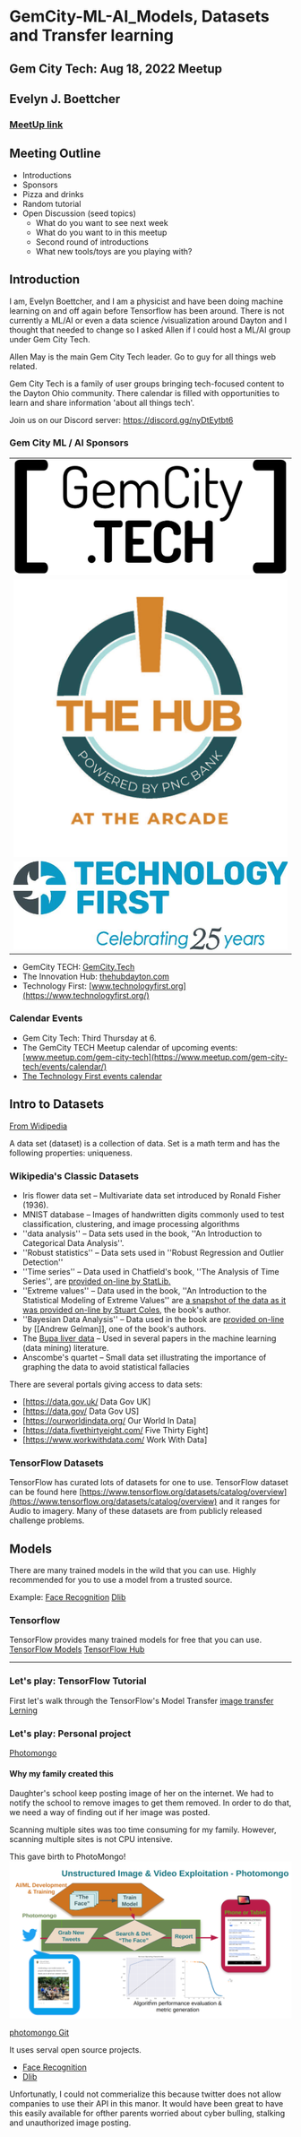 # GemCity-ML-AI_Models, Datasets and Transfer learning
## Gem City Tech: Aug 18, 2022 Meetup
## Evelyn J. Boettcher
### [MeetUp link](https://www.meetup.com/gem-city-tech/events/287250190/)


## Meeting Outline

* Introductions
* Sponsors
* Pizza and drinks
* Random tutorial
* Open Discussion (seed topics)
   * What do you want to see next week
   * What do you want to in this meetup
   * Second round of introductions
   * What new tools/toys are you playing with?

## Introduction

I am, Evelyn Boettcher, and I am a physicist and have been doing machine learning on and off again before Tensorflow has been around.  There is not currently a ML/AI or even a data science /visualization around Dayton and I thought that needed to change so I asked Allen if I could host a ML/AI group under Gem City Tech.

Allen May is the main Gem City Tech leader. Go to guy for all things web related.


Gem City Tech is a family of user groups bringing tech-focused content to the Dayton Ohio community. There calendar is filled with opportunities to learn and share information 'about all things tech'.

Join us on our Discord server: https://discord.gg/nyDtEytbt6

### Gem City ML / AI Sponsors 

|  |  
| :--: | 
| ![Gem City Tech Logo](./data/GCTLogo.PNG) | 
| ![The Hub Logo](./data/The-Hub-Logo-PNC.jpg) |
| ![The Hub Logo](./data/tech_first_logo.jpg) |

* GemCity TECH: [GemCity.Tech](https://Gemcity.tech)
* The Innovation Hub: [thehubdayton.com](https://www.thehubdayton.com/)
* Technology First: [www.technologyfirst.org](https://www.technologyfirst.org/)


### Calendar Events
* Gem City Tech: Third Thursday at 6.
* The GemCity TECH Meetup calendar of upcoming events: [www.meetup.com/gem-city-tech](https://www.meetup.com/gem-city-tech/events/calendar/)
* [The Technology First events calendar](https://www.technologyfirst.org/Technology-First-Events?EventViewMode=1&EventListViewMode=2&SelectedDate=8/20/2022&CalendarViewType=1)



## Intro to Datasets

[From Widipedia](https://en.wikipedia.org/wiki/Data_set)

A data set (dataset) is a collection of data.
Set is a math term and has the following properties: uniqueness.

### Wikipedia's  Classic Datasets

* Iris flower data set – Multivariate data set introduced by Ronald Fisher (1936).
* MNIST database – Images of handwritten digits commonly used to test classification, clustering, and image processing algorithms
* ''data analysis'' – Data sets used in the book, ''An Introduction to Categorical Data Analysis''.
* ''Robust statistics'' – Data sets used in ''Robust Regression and Outlier Detection''
* ''Time series'' – Data used in Chatfield's book, ''The Analysis of Time Series'', are [provided on-line by StatLib.](http://lib.stat.cmu.edu/modules.php?op=modload&name=PostWrap&file=index&page=datasets/ )
* ''Extreme values'' – Data used in the book, ''An Introduction to the Statistical Modeling of Extreme Values'' are [a snapshot of the data as it was provided on-line by Stuart Coles](https://web.archive.org/web/20060910161517/http://homes.stat.unipd.it/coles/public_html/ismev/ismev.dat), the book's author.
* ''Bayesian Data Analysis'' – Data used in the book are [ provided on-line](http://www.stat.columbia.edu/~gelman/book/data/) by [[Andrew Gelman]], one of the book's authors.
* The [Bupa liver data](https://web.archive.org/web/20171023174701/http://ftp.ics.uci.edu:80/pub/machine-learning-databases/liver-disorders/ ) – Used in several papers in the machine learning (data mining) literature.
* Anscombe's quartet – Small data set illustrating the importance of graphing the data to avoid statistical fallacies

There are several portals giving access to data sets:
* [https://data.gov.uk/ Data Gov UK]
* [https://data.gov/ Data Gov US]
* [https://ourworldindata.org/ Our World In Data]
* [https://data.fivethirtyeight.com/ Five Thirty Eight]
* [https://www.workwithdata.com/ Work With Data]


### TensorFlow Datasets

TensorFlow has curated lots of datasets for one to use. 
TensorFlow dataset can be found here [https://www.tensorflow.org/datasets/catalog/overview](https://www.tensorflow.org/datasets/catalog/overview)
and it ranges for Audio to imagery.  Many of these datasets are from publicly released challenge problems.

## Models
There are many trained models in the wild that you can use.  Highly recommended for you to use a model from a trusted source.  

Example: 
[Face Recognition](https://github.com/ageitgey/face_recognition)
[Dlib](http://dlib.net/)


### Tensorflow
TensorFlow provides many trained models for free that you can use. 
[TensorFlow Models](https://github.com/tensorflow/models)
[TensorFlow Hub](https://tfhub.dev/)


----- 

### Let's play: TensorFlow Tutorial

First let's walk through the TensorFlow's Model Transfer
[image transfer Lerning](https://www.tensorflow.org/tutorials/images/transfer_learning_with_hub) 

### Let's play: Personal project 

[Photomongo](https://github.com/anielsen001/photomongo)

#### Why my family created this

Daughter's school keep posting image of her on the internet.  We had to notify the school to remove images to get them removed.  In order to do that, we need a way of finding out if her image was posted.

Scanning multiple sites was too time consuming for my family.  However, scanning multiple sites is not CPU intensive.

This gave birth to PhotoMongo!  
![PhotoMongo Scema](./data/photomongo.png)

[photomongo Git](https://github.com/anielsen001/photomongo)

It uses serval open source projects.
* [Face Recognition](https://github.com/ageitgey/face_recognition)
* [Dlib](http://dlib.net/)

Unfortunatly, I could not commerialize this because twitter does not allow companies to use their API in this manor.  It would have been great to have this easily available for ofther parents worried about cyber bulling, stalking and unauthorized image posting.





